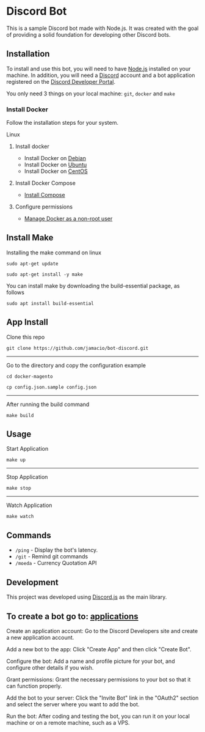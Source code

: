 # Discord Bot
This is a sample Discord bot made with Node.js. It was created with the goal of providing a solid foundation for developing other Discord bots.

## Installation
To install and use this bot, you will need to have [Node.js](https://nodejs.org/) installed on your machine. In addition, you will need a [Discord](https://discord.com/) account and a bot application registered on the [Discord Developer Portal](https://discord.com/developers/applications).


You only need 3 things on your local machine: `git`, `docker` and `make`

### Install Docker
Follow the installation steps for your system.

	
<summary>Linux</summary>
	
1. Install docker

	* Install Docker on [Debian](https://docs.docker.com/engine/installation/linux/docker-ce/debian/)
	* Install Docker on [Ubuntu](https://docs.docker.com/engine/installation/linux/docker-ce/ubuntu/)
	* Install Docker on [CentOS](https://docs.docker.com/engine/installation/linux/docker-ce/centos/)

2. Install Docker Compose
	*  [Install Compose](https://docs.docker.com/compose/install/)

3. Configure permissions
	
	* [Manage Docker as a non-root user](https://docs.docker.com/install/linux/linux-postinstall/)


## Install Make
Installing the make command on linux

```
sudo apt-get update 
```

```
sudo apt-get install -y make
```

You can install make by downloading the build-essential package, as follows 
```
sudo apt install build-essential
```


## App Install
Clone this repo
```
git clone https://github.com/jamacio/bot-discord.git
```
---
Go to the directory and copy the configuration example
```
cd docker-magento
```
```
cp config.json.sample config.json
```
---
After running the build command
```
make build
```

## Usage
Start Application
```
make up
```
---
Stop Application
```
make stop
```
---
Watch Application
```
make watch
```

## Commands

- `/ping` - Display the bot's latency.
- `/git` - Remind git commands
- `/moeda` - Currency Quotation API

## Development

This project was developed using [Discord.js](https://discord.js.org/#/) as the main library.

## To create a bot go to: [applications](https://discord.com/developers/applications)
Create an application account: Go to the Discord Developers site and create a new application account.

Add a new bot to the app: Click "Create App" and then click "Create Bot".

Configure the bot: Add a name and profile picture for your bot, and configure other details if you wish.

Grant permissions: Grant the necessary permissions to your bot so that it can function properly.

Add the bot to your server: Click the "Invite Bot" link in the "OAuth2" section and select the server where you want to add the bot.

Run the bot: After coding and testing the bot, you can run it on your local machine or on a remote machine, such as a VPS.